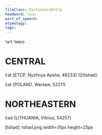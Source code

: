 ```yaml
---
fileClass: DictionaryEntry
headword: טשאַד
part_of_speech: 
etymology: 
tags: 
---
```

טשאַד
דער

CENTRAL
========

čat {ETCP, Nyzhnya Apsha, 48233}
![]{tshad}

čat {POLAND, Warsaw, 52211}

NORTHEASTERN
==============

čad {LITHUANIA, Vilnius, 54257}

[tshad]: tshad.png width=31px height=25px